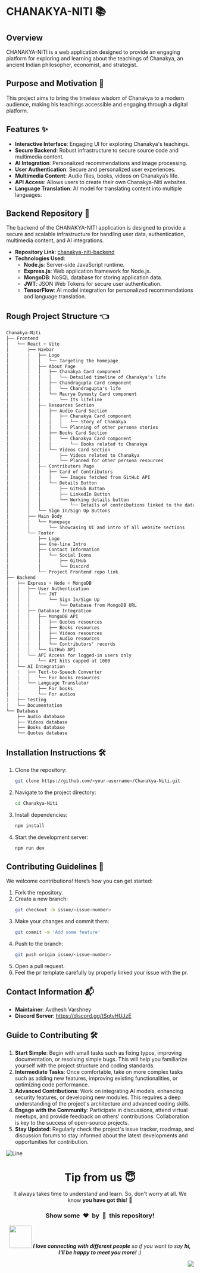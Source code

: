 # CHANAKYA-NITI 📚

## Overview

CHANAKYA-NITI is a web application designed to provide an engaging platform for exploring and learning about the teachings of Chanakya, an ancient Indian philosopher, economist, and strategist.

## Purpose and Motivation 🎯

This project aims to bring the timeless wisdom of Chanakya to a modern audience, making his teachings accessible and engaging through a digital platform.

## Features ✨

- **Interactive Interface**: Engaging UI for exploring Chanakya's teachings.
- **Secure Backend**: Robust infrastructure to secure source code and multimedia content.
- **AI Integration**: Personalized recommendations and image processing.
- **User Authentication**: Secure and personalized user experiences.
- **Multimedia Content**: Audio files, books, videos on Chanakya’s life.
- **API Access**: Allows users to create their own Chanakya-Niti websites.
- **Language Translation**: AI model for translating content into multiple languages.

## Backend Repository 🔧

The backend of the CHANAKYA-NITI application is designed to provide a secure and scalable infrastructure for handling user data, authentication, multimedia content, and AI integrations.

- **Repository Link**: [chanakya-niti-backend](https://github.com/Avdhesh-Varshney/chanakya-niti-backend)
- **Technologies Used**:
  - **Node.js**: Server-side JavaScript runtime.
  - **Express.js**: Web application framework for Node.js.
  - **MongoDB**: NoSQL database for storing application data.
  - **JWT**: JSON Web Tokens for secure user authentication.
  - **TensorFlow**: AI model integration for personalized recommendations and language translation.

## Rough Project Structure 👈

```css
Chanakya-Niti
├── Frontend
│   └── React + Vite
│       ├── Navbar
│       │   ├── Logo
│       │   │   └── Targeting the homepage
│       │   ├── About Page
│       │   │   ├── Chanakya Card component
│       │   │   │   └── Detailed timeline of Chanakya's life
│       │   │   ├── Chandragupta Card component
│       │   │   │   └── Chandragupta's life
│       │   │   └── Maurya Dynasty Card component
│       │   │       └── Its lifeline
│       │   ├── Resources Section
│       │   │   ├── Audio Card Section
│       │   │   │   ├── Chanakya Card component
│       │   │   │   │   └── Story of Chanakya
│       │   │   │   └── Planning of other persona stories
│       │   │   ├── Books Card Section
│       │   │   │   └── Chanakya Card component
│       │   │   │       └── Books related to Chanakya
│       │   │   └── Videos Card Section
│       │   │       ├── Videos related to Chanakya
│       │   │       └── Planned for other persona resources
│       │   ├── Contributors Page
│       │   │   ├── Card of Contributors
│       │   │   │   └── Images fetched from GitHub API
│       │   │   └── Details Button
│       │   │       ├── GitHub Button
│       │   │       ├── LinkedIn Button
│       │   │       └── Working details button
│       │   │           └── Details of contributions linked to the database
│       │   └── Sign In/Sign Up Buttons
│       ├── Main Body
│       │   └── Homepage
│       │       └── Showcasing UI and intro of all website sections
│       └── Footer
│           ├── Logo
│           ├── One-line Intro
│           ├── Contact Information
│           │   └── Social Icons
│           │       ├── GitHub
│           │       └── Discord
│           └── Project Frontend repo link
├── Backend
│   ├── Express + Node + MongoDB
│   │   ├── User Authentication
│   │   │   └── JWT
│   │   │       └── Sign In/Sign Up
│   │   │           └── Database from MongoDB URL
│   │   ├── Database Integration
│   │   │   ├── MongoDB API
│   │   │   │   ├── Quotes resources
│   │   │   │   ├── Books resources
│   │   │   │   ├── Videos resources
│   │   │   │   ├── Audio resources
│   │   │   │   └── Contributors' records
│   │   │   └── GitHub API
│   │   └── API Access for logged-in users only
│   │       └── API hits capped at 1000
│   └── AI Integration
│   |   ├── Text-to-Speech Converter
│   |   │   └── For books resources
│   |   └── Language Translator
│   |       ├── For books
│   |       └── For audios
|   ├── Testing
|   └── Documentation
└── Database
    ├── Audio database
    ├── Videos database
    ├── Books database
    └── Quotes database
```

## Installation Instructions 🛠️

1. Clone the repository:
   ```sh
   git clone https://github.com/<your-username>/Chanakya-Niti.git
   ```
2. Navigate to the project directory:
   ```sh
   cd Chanakya-Niti
   ```
3. Install dependencies:
   ```sh
   npm install
   ```
4. Start the development server:
   ```sh
   npm run dev
   ```

## Contributing Guidelines 🤝

We welcome contributions! Here’s how you can get started:

1. Fork the repository.
2. Create a new branch:
   ```sh
   git checkout -b issue/<issue-number>
   ```
3. Make your changes and commit them:
   ```sh
   git commit -m 'Add some feature'
   ```
4. Push to the branch:
   ```sh
   git push origin issue/<issue-number>
   ```
5. Open a pull request.
6. Feel the pr template carefully by properly linked your issue with the pr.

## Contact Information 📬

- **Maintainer**: Avdhesh Varshney
- **Discord Server**: https://discord.gg/tSqtvHUJzE

## Guide to Contributing 🛠️

1. **Start Simple**: Begin with small tasks such as fixing typos, improving documentation, or resolving simple bugs. This will help you familiarize yourself with the project structure and coding standards.
2. **Intermediate Tasks**: Once comfortable, take on more complex tasks such as adding new features, improving existing functionalities, or optimizing code performance.
3. **Advanced Contributions**: Work on integrating AI models, enhancing security features, or developing new modules. This requires a deep understanding of the project's architecture and advanced coding skills.
4. **Engage with the Community**: Participate in discussions, attend virtual meetups, and provide feedback on others' contributions. Collaboration is key to the success of open-source projects.
5. **Stay Updated**: Regularly check the project's issue tracker, roadmap, and discussion forums to stay informed about the latest developments and opportunities for contribution.

![Line](https://user-images.githubusercontent.com/85225156/171937799-8fc9e255-9889-4642-9c92-6df85fb86e82.gif)

<div align="center">
  <h1>Tip from us 😇</h1>
  <p>It always takes time to understand and learn. So, don't worry at all. We know <b>you have got this</b>! 💪</p>
  <h3>Show some &nbsp;❤️&nbsp; by &nbsp;🌟&nbsp; this repository!</h3>
  <img src="https://media.giphy.com/media/LnQjpWaON8nhr21vNW/giphy.gif" width="60"> <em><b>I love connecting with different people</b> so if you want to say <b>hi, I'll be happy to meet you more!</b> :)</em>
</div>

<a href="#top"><img src="https://img.shields.io/badge/-Back%20to%20Top-red?style=for-the-badge" align="right"/></a>
